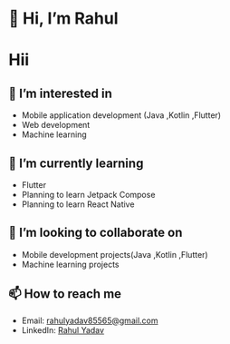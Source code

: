 # 👋 Hi, I’m Rahul
# Hii

## 👀 I’m interested in
- Mobile application development (Java ,Kotlin ,Flutter)
- Web development
- Machine learning

## 🌱 I’m currently learning
- Flutter
- Planning to learn Jetpack Compose
- Planning to learn React Native

## 💞️ I’m looking to collaborate on
- Mobile development projects(Java ,Kotlin ,Flutter)
- Machine learning projects

## 📫 How to reach me
- Email: rahulyadav85565@gmail.com
- LinkedIn: [Rahul Yadav](https://www.linkedin.com/in/rahulyadav12/)
